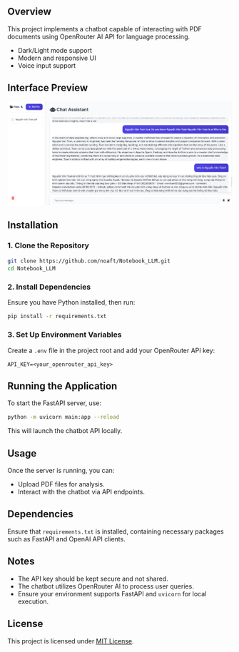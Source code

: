 ## Overview
This project implements a chatbot capable of interacting with PDF documents using OpenRouter AI API for language processing.
- Dark/Light mode support
- Modern and responsive UI
- Voice input support

## Interface Preview

![Chat Assistant Interface](/static/image/interface.png)

## Installation
### 1. Clone the Repository
```sh
git clone https://github.com/noaft/Notebook_LLM.git
cd Notebook_LLM
```

### 2. Install Dependencies
Ensure you have Python installed, then run:
```sh
pip install -r requirements.txt
```

### 3. Set Up Environment Variables
Create a `.env` file in the project root and add your OpenRouter API key:
```env
API_KEY=<your_openrouter_api_key>
```

## Running the Application
To start the FastAPI server, use:
```sh
python -m uvicorn main:app --reload
```
This will launch the chatbot API locally.

## Usage
Once the server is running, you can:
- Upload PDF files for analysis.
- Interact with the chatbot via API endpoints.

## Dependencies
Ensure that `requirements.txt` is installed, containing necessary packages such as FastAPI and OpenAI API clients.

## Notes
- The API key should be kept secure and not shared.
- The chatbot utilizes OpenRouter AI to process user queries.
- Ensure your environment supports FastAPI and `uvicorn` for local execution.

## License
This project is licensed under [MIT License](LICENSE).
